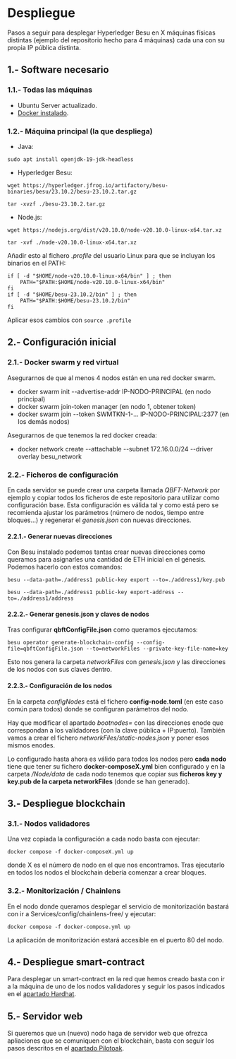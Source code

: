 # Despliegue

Pasos a seguir para desplegar Hyperledger Besu en X máquinas físicas distintas (ejemplo del repositorio hecho para 4 máquinas) cada una con su propia IP pública distinta.

## 1.- Software necesario

### 1.1.- Todas las máquinas
- Ubuntu Server actualizado.
- [Docker instalado](https://docs.docker.com/engine/install/ubuntu/).

### 1.2.- Máquina principal (la que despliega)
- Java:

`sudo apt install openjdk-19-jdk-headless`

- Hyperledger Besu:

`wget https://hyperledger.jfrog.io/artifactory/besu-binaries/besu/23.10.2/besu-23.10.2.tar.gz`

`tar -xvzf ./besu-23.10.2.tar.gz`

- Node.js:

`wget https://nodejs.org/dist/v20.10.0/node-v20.10.0-linux-x64.tar.xz`

`tar -xvf ./node-v20.10.0-linux-x64.tar.xz`

Añadir esto al fichero *.profile* del usuario Linux para que se incluyan los binarios en el PATH:

> 
	if [ -d "$HOME/node-v20.10.0-linux-x64/bin" ] ; then
  		PATH="$PATH:$HOME/node-v20.10.0-linux-x64/bin"
	fi
	if [ -d "$HOME/besu-23.10.2/bin" ] ; then
  		PATH="$PATH:$HOME/besu-23.10.2/bin"
	fi


Aplicar esos cambios con `source .profile`

## 2.- Configuración inicial

### 2.1.- Docker swarm y red virtual

Asegurarnos de que al menos 4 nodos están en una red docker swarm.
- docker swarm init --advertise-addr IP-NODO-PRINCIPAL (en nodo principal)
- docker swarm join-token manager (en nodo 1, obtener token)
- docker swarm join --token SWMTKN-1-… IP-NODO-PRINCIPAL:2377 (en los demás nodos)

Asegurarnos de que tenemos la red docker creada:
- docker network create --attachable --subnet 172.16.0.0/24 --driver overlay besu_network

### 2.2.- Ficheros de configuración

En cada servidor se puede crear una carpeta llamada *QBFT-Network* por ejemplo y copiar todos los ficheros de este repositorio para utilizar como configuración base. Esta configuración es válida tal y como está pero se recomienda ajustar los parámetros (número de nodos, tiempo entre bloques...) y regenerar el *genesis.json* con nuevas direcciones.

#### 2.2.1.- Generar nuevas direcciones

Con Besu instalado podemos tantas crear nuevas direcciones como queramos para asignarles una cantidad de ETH inicial en el génesis. Podemos hacerlo con estos comandos:

`besu --data-path=./address1 public-key export --to=./address1/key.pub`

`besu --data-path=./address1 public-key export-address --to=./address1/address`

#### 2.2.2.- Generar genesis.json y claves de nodos

Tras configurar **qbftConfigFile.json** como queramos ejecutamos:

`besu operator generate-blockchain-config --config-file=qbftConfigFile.json --to=networkFiles --private-key-file-name=key`

Esto nos genera la carpeta *networkFiles* con *genesis.json* y las direcciones de los nodos con sus claves dentro.

#### 2.2.3.- Configuración de los nodos

En la carpeta *configNodes* está el fichero **config-node.toml** (en este caso común para todos) donde se configuran parámetros del nodo.

Hay que modificar el apartado *bootnodes=* con las direcciones enode que correspondan a los validadores (con la clave pública + IP:puerto). También vamos a crear el fichero *networkFiles/static-nodes.json* y poner esos mismos enodes.

Lo configurado hasta ahora es válido para todos los nodos pero **cada nodo** tiene que tener su fichero **docker-composeX.yml** bien configurado y en la carpeta */Node/data* de cada nodo tenemos que copiar sus **ficheros key y key.pub de la carpeta networkFiles** (donde se han generado).

## 3.- Despliegue blockchain

### 3.1.- Nodos validadores

Una vez copiada la configuración a cada nodo basta con ejecutar:

`docker compose -f docker-composeX.yml up`

donde X es el número de nodo en el que nos encontramos. Tras ejecutarlo en todos los nodos el blockchain debería comenzar a crear bloques.

### 3.2.- Monitorización / Chainlens

En el nodo donde queramos desplegar el servicio de monitorización bastará con ir a Services/config/chainlens-free/ y ejecutar:

`docker compose -f docker-compose.yml up`

La aplicación de monitorización estará accesible en el puerto 80 del nodo.

## 4.- Despliegue smart-contract

Para desplegar un smart-contract en la red que hemos creado basta con ir a la máquina de uno de los nodos validadores y seguir los pasos indicados en el [apartado Hardhat](https://github.com/Tknika/Blockchain-FPEuskadi/tree/main/Garapena/Hardhat).

## 5.- Servidor web

Si queremos que un (nuevo) nodo haga de servidor web que ofrezca apliaciones que se comuniquen con el blockchain, basta con seguir los pasos descritos en el [apartado Pilotoak](https://github.com/Tknika/Blockchain-FPEuskadi/tree/main/Garapena/Pilotoak).

